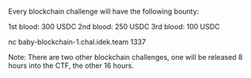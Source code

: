 Every blockchain challenge will have the following bounty:

1st blood: 300 USDC 2nd blood: 250 USDC 3rd blood: 100 USDC

nc baby-blockchain-1.chal.idek.team 1337

Note: There are two other blockchain challenges, one will be released 8 hours into the CTF, the other 16 hours.


